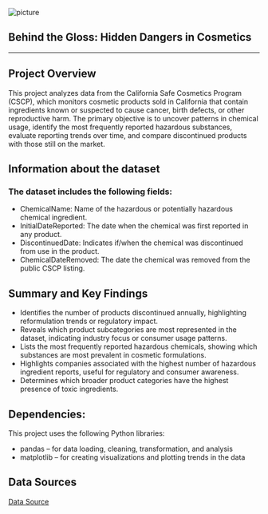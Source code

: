 ![picture](https://cdn.open-pr.com/L/a/La23573542_g.jpg)
## Behind the Gloss: Hidden Dangers in Cosmetics
---
## Project Overview
This project analyzes data from the California Safe Cosmetics Program (CSCP), which monitors cosmetic products sold in California that contain ingredients known or suspected to cause cancer, birth defects, or other reproductive harm. The primary objective is to uncover patterns in chemical usage, identify the most frequently reported hazardous substances, evaluate reporting trends over time, and compare discontinued products with those still on the market.

## Information about the dataset
### The dataset includes the following fields:
- ChemicalName: Name of the hazardous or potentially hazardous chemical ingredient.
- InitialDateReported: The date when the chemical was first reported in any product.
- DiscontinuedDate: Indicates if/when the chemical was discontinued from use in the product.
- ChemicalDateRemoved: The date the chemical was removed from the public CSCP listing.

## Summary and Key Findings 
- Identifies the number of products discontinued annually, highlighting reformulation trends or regulatory impact.
- Reveals which product subcategories are most represented in the dataset, indicating industry focus or consumer usage patterns.
- Lists the most frequently reported hazardous chemicals, showing which substances are most prevalent in cosmetic formulations.
- Highlights companies associated with the highest number of hazardous ingredient reports, useful for regulatory and consumer awareness.
- Determines which broader product categories have the highest presence of toxic ingredients.

  
## Dependencies: 
This project uses the following Python libraries:
- pandas – for data loading, cleaning, transformation, and analysis
- matplotlib – for creating visualizations and plotting trends in the data
  
## Data Sources
[Data Source](https://data.chhs.ca.gov/dataset/596b5eed-31de-4fd8-a645-249f3f9b19c4/resource/57da6c9a-41a7-44b0-ab8d-815ff2cd5913/download/cscpopendata.csv)
